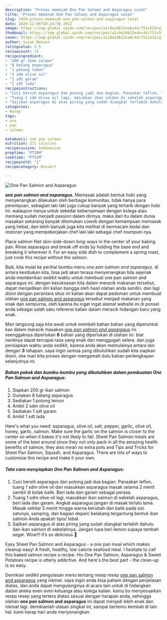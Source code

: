 ```yaml
---
description: "Proses memasak One Pan Salmon and Asparagus Lezat"
title: "Proses memasak One Pan Salmon and Asparagus Lezat"
slug: 2459-proses-memasak-one-pan-salmon-and-asparagus-lezat
date: 2020-12-06T18:24:56.291Z
image: https://img-global.cpcdn.com/recipes/a1c8e24b22eabc44/751x532cq70/one-pan-salmon-and-asparagus-foto-resep-utama.jpg
thumbnail: https://img-global.cpcdn.com/recipes/a1c8e24b22eabc44/751x532cq70/one-pan-salmon-and-asparagus-foto-resep-utama.jpg
cover: https://img-global.cpcdn.com/recipes/a1c8e24b22eabc44/751x532cq70/one-pan-salmon-and-asparagus-foto-resep-utama.jpg
author: Susan Benson
ratingvalue: 3.5
reviewcount: 15
recipeingredient:
- "200 gr ikan salmon"
- "8 batang asparagus"
- "1 potong lemon"
- "2 sdm olive oil"
- "1 sdt garam"
- "1 sdt lada"
recipeinstructions:
- "Cuci bersih asparagus dan potong jadi dua bagian. Panaskan teflon, tuang 1 sdm olive oil dan masukkan asparagus masak selama 2 menit sambil di bolak balik. Beri lada dan garam sebagai perasa."
- "Tuang 1 sdm olive oil lagi, masukkan ikan salmon di sebelah asparagus, beri lada dan garam. Angkat asparagus jangan di masak terlalu lama. Masak sekitar 5 menit hingga warna berubah dan balik pada sisi satunya, samping, dan bagian depan/ belakang tergantung bentuk ikan salmon Anda apakah tipis/ tebal."
- "Sajikan asparagus di atas piring yang sudah diangkat terlebih dahulu dan ikan salmon di sebelahnya. Jangan lupa beri lemon supaya tambah segar. Wow!!! It’s so delicious 🤤"
categories:
- Resep
tags:
- one
- pan
- salmon

katakunci: one pan salmon 
nutrition: 271 calories
recipecuisine: Indonesian
preptime: "PT20M"
cooktime: "PT52M"
recipeyield: "1"
recipecategory: Dessert

---
```



![One Pan Salmon and Asparagus](https://img-global.cpcdn.com/recipes/a1c8e24b22eabc44/751x532cq70/one-pan-salmon-and-asparagus-foto-resep-utama.jpg)

<b><i>one pan salmon and asparagus</i></b>, Memasak adalah bentuk hobi yang menyenangkan dilakukan oleh berbagai komunitas. tidak hanya para perempuan, sebagian laki laki juga cukup banyak yang tertarik dengan hobi ini. walaupun hanya untuk sekedar kebersamaan dengan kolega atau memang sudah menjadi passion dalam dirinya. maka dari itu dalam dunia masakan sekarang banyak ditemukan cowok dengan kemampuan memasak yang hebat, dan lebih banyak juga kita melihat di bermacam kedai dan restoran yang mempekerjakan chef laki laki sebagai chef mumpuni nya.

Place salmon filet skin-side-down long-ways in the center of your baking pan. Rinse asparagus and break off ends by holding the base end and breaking it wherever it. For an easy side dish to complement a spring roast, just cook this recipe without the salmon.

Baik, kita mulai ke perihal bumbu menu <i>one pan salmon and asparagus</i>. di antara kesibukan kita, bisa jadi akan terasa menyenangkan bila sejenak anda memberikan sedikit waktu untuk membuat one pan salmon and asparagus ini. dengan kesuksesan kita dalam meracik makanan tersebut, dapat menjadikan diri kalian bangga oleh hasil olahan anda sendiri. dan lagi disini dengan perantara situs ini kalian akan dapat pedoman untuk membuat olahan <u>one pan salmon and asparagus</u> tersebut menjadi makanan yang enak dan sempurna, oleh karena itu ingat ingat alamat website ini di ponsel anda sebagai salah satu referensi kalian dalam meracik hidangan baru yang enak.


Mari langsung saja kita awali untuk membeli bahan bahan yang diperuntuk kan dalam meracik masakan <u><i>one pan salmon and asparagus</i></u> ini. seenggaknya diperlukan <b>6</b> bahan yang diperlukan di olahan ini. biar nantinya dapat tercapai rasa yang enak dan menggugah selera. dan juga persiapkan waktu anda sedikit, karena anda akan memulainya antara lain dengan <b>3</b> tahapan. saya ingin semua yang dibutuhkan sudah kita siapkan disini, oke mari kita proses dengan mengamati dulu bahan perlengkapan selanjutnya ini.

<!--inarticleads1-->

##### Bahan pokok dan bumbu-bumbu yang dibutuhkan dalam pembuatan One Pan Salmon and Asparagus:

1. Siapkan 200 gr ikan salmon
1. Gunakan 8 batang asparagus
1. Sediakan 1 potong lemon
1. Ambil 2 sdm olive oil
1. Sediakan 1 sdt garam
1. Ambil 1 sdt lada


Here&#39;s what you need: asparagus, olive oil, salt, pepper, garlic, olive oil, honey, garlic, salmon. Make sure the garlic on the salmon is closer to the center so when it bakes it&#39;s not likely to fall. Sheet Pan Salmon meals are some of the best around since they not only pack in all the amazing health benefits of salmon, they also mean no extra pots and Tips and Tricks for Sheet Pan Salmon, Squash, and Asparagus. There are lots of ways to customize this recipe and make it your own. 

<!--inarticleads2-->

##### Tata cara menyiapkan One Pan Salmon and Asparagus:

1. Cuci bersih asparagus dan potong jadi dua bagian. Panaskan teflon, tuang 1 sdm olive oil dan masukkan asparagus masak selama 2 menit sambil di bolak balik. Beri lada dan garam sebagai perasa.
1. Tuang 1 sdm olive oil lagi, masukkan ikan salmon di sebelah asparagus, beri lada dan garam. Angkat asparagus jangan di masak terlalu lama. Masak sekitar 5 menit hingga warna berubah dan balik pada sisi satunya, samping, dan bagian depan/ belakang tergantung bentuk ikan salmon Anda apakah tipis/ tebal.
1. Sajikan asparagus di atas piring yang sudah diangkat terlebih dahulu dan ikan salmon di sebelahnya. Jangan lupa beri lemon supaya tambah segar. Wow!!! It’s so delicious 🤤


Easy Sheet Pan Salmon and Asparagus - a one pan meal which makes cleanup easy! A fresh, healthy, low calorie seafood meal. I hesitate to call this baked salmon recipe a recipe. His One Pan Salmon, Asparagus &amp; Sweet Potatoes recipe is utterly addictive. And here&#39;s the best part - the clean-up is so easy. 

Demikian sedikit pengulasan menu tentang resep resep <u>one pan salmon and asparagus</u> yang nikmat. saya ingin anda bisa paham dengan penjelasan diatas, dan anda dapat mengulanginya di acara lain untuk di hidangkan dalam aneka even even keluarga atau kolega kalian. kamu bs menyesuaikan resep resep yang tertera diatas sesuai dengan harapan anda, sehingga olahan <b>one pan salmon and asparagus</b> ini dapat menjadi lebih enak dan nikmat lagi. demikianlah ulasan singkat ini, sampai bertemu kembali di lain hal. kami harap hari anda menyenangkan.
